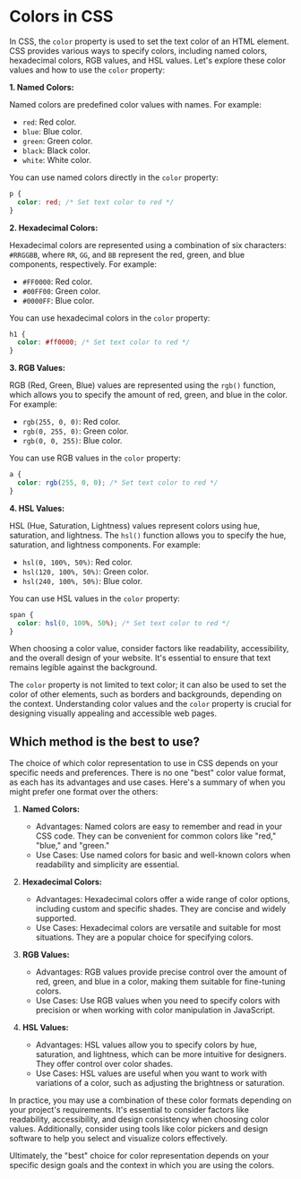 # Colors in CSS

In CSS, the `color` property is used to set the text color of an HTML element. CSS provides various ways to specify colors, including named colors, hexadecimal colors, RGB values, and HSL values. Let's explore these color values and how to use the `color` property:

**1. Named Colors:**

Named colors are predefined color values with names. For example:

- `red`: Red color.
- `blue`: Blue color.
- `green`: Green color.
- `black`: Black color.
- `white`: White color.

You can use named colors directly in the `color` property:

```css
p {
  color: red; /* Set text color to red */
}
```

**2. Hexadecimal Colors:**

Hexadecimal colors are represented using a combination of six characters: `#RRGGBB`, where `RR`, `GG`, and `BB` represent the red, green, and blue components, respectively. For example:

- `#FF0000`: Red color.
- `#00FF00`: Green color.
- `#0000FF`: Blue color.

You can use hexadecimal colors in the `color` property:

```css
h1 {
  color: #ff0000; /* Set text color to red */
}
```

**3. RGB Values:**

RGB (Red, Green, Blue) values are represented using the `rgb()` function, which allows you to specify the amount of red, green, and blue in the color. For example:

- `rgb(255, 0, 0)`: Red color.
- `rgb(0, 255, 0)`: Green color.
- `rgb(0, 0, 255)`: Blue color.

You can use RGB values in the `color` property:

```css
a {
  color: rgb(255, 0, 0); /* Set text color to red */
}
```

**4. HSL Values:**

HSL (Hue, Saturation, Lightness) values represent colors using hue, saturation, and lightness. The `hsl()` function allows you to specify the hue, saturation, and lightness components. For example:

- `hsl(0, 100%, 50%)`: Red color.
- `hsl(120, 100%, 50%)`: Green color.
- `hsl(240, 100%, 50%)`: Blue color.

You can use HSL values in the `color` property:

```css
span {
  color: hsl(0, 100%, 50%); /* Set text color to red */
}
```

When choosing a color value, consider factors like readability, accessibility, and the overall design of your website. It's essential to ensure that text remains legible against the background.

The `color` property is not limited to text color; it can also be used to set the color of other elements, such as borders and backgrounds, depending on the context. Understanding color values and the `color` property is crucial for designing visually appealing and accessible web pages.

## Which method is the best to use?

The choice of which color representation to use in CSS depends on your specific needs and preferences. There is no one "best" color value format, as each has its advantages and use cases. Here's a summary of when you might prefer one format over the others:

1. **Named Colors:**

   - Advantages: Named colors are easy to remember and read in your CSS code. They can be convenient for common colors like "red," "blue," and "green."
   - Use Cases: Use named colors for basic and well-known colors when readability and simplicity are essential.

2. **Hexadecimal Colors:**

   - Advantages: Hexadecimal colors offer a wide range of color options, including custom and specific shades. They are concise and widely supported.
   - Use Cases: Hexadecimal colors are versatile and suitable for most situations. They are a popular choice for specifying colors.

3. **RGB Values:**

   - Advantages: RGB values provide precise control over the amount of red, green, and blue in a color, making them suitable for fine-tuning colors.
   - Use Cases: Use RGB values when you need to specify colors with precision or when working with color manipulation in JavaScript.

4. **HSL Values:**
   - Advantages: HSL values allow you to specify colors by hue, saturation, and lightness, which can be more intuitive for designers. They offer control over color shades.
   - Use Cases: HSL values are useful when you want to work with variations of a color, such as adjusting the brightness or saturation.

In practice, you may use a combination of these color formats depending on your project's requirements. It's essential to consider factors like readability, accessibility, and design consistency when choosing color values. Additionally, consider using tools like color pickers and design software to help you select and visualize colors effectively.

Ultimately, the "best" choice for color representation depends on your specific design goals and the context in which you are using the colors.

